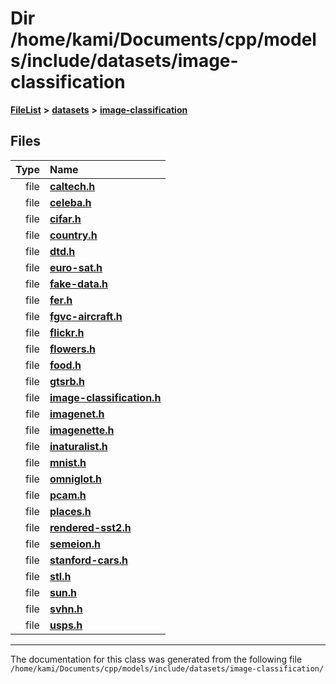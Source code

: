 

# Dir /home/kami/Documents/cpp/models/include/datasets/image-classification



[**FileList**](files.md) **>** [**datasets**](dir_29ff4802398ba4a572b958e731c7adb4.md) **>** [**image-classification**](dir_9d21d6f83a70094db43fe94b096ae893.md)












## Files

| Type | Name |
| ---: | :--- |
| file | [**caltech.h**](caltech_8h.md) <br> |
| file | [**celeba.h**](celeba_8h.md) <br> |
| file | [**cifar.h**](cifar_8h.md) <br> |
| file | [**country.h**](country_8h.md) <br> |
| file | [**dtd.h**](dtd_8h.md) <br> |
| file | [**euro-sat.h**](euro-sat_8h.md) <br> |
| file | [**fake-data.h**](fake-data_8h.md) <br> |
| file | [**fer.h**](fer_8h.md) <br> |
| file | [**fgvc-aircraft.h**](fgvc-aircraft_8h.md) <br> |
| file | [**flickr.h**](flickr_8h.md) <br> |
| file | [**flowers.h**](flowers_8h.md) <br> |
| file | [**food.h**](food_8h.md) <br> |
| file | [**gtsrb.h**](gtsrb_8h.md) <br> |
| file | [**image-classification.h**](image-classification_8h.md) <br> |
| file | [**imagenet.h**](imagenet_8h.md) <br> |
| file | [**imagenette.h**](imagenette_8h.md) <br> |
| file | [**inaturalist.h**](inaturalist_8h.md) <br> |
| file | [**mnist.h**](mnist_8h.md) <br> |
| file | [**omniglot.h**](omniglot_8h.md) <br> |
| file | [**pcam.h**](pcam_8h.md) <br> |
| file | [**places.h**](places_8h.md) <br> |
| file | [**rendered-sst2.h**](rendered-sst2_8h.md) <br> |
| file | [**semeion.h**](semeion_8h.md) <br> |
| file | [**stanford-cars.h**](stanford-cars_8h.md) <br> |
| file | [**stl.h**](stl_8h.md) <br> |
| file | [**sun.h**](sun_8h.md) <br> |
| file | [**svhn.h**](svhn_8h.md) <br> |
| file | [**usps.h**](usps_8h.md) <br> |



























































------------------------------
The documentation for this class was generated from the following file `/home/kami/Documents/cpp/models/include/datasets/image-classification/`

